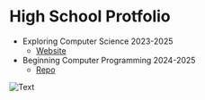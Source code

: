 # High School Protfolio
- Exploring Computer Science 2023-2025
  - [Website](https://saltynickel702.github.io/school/website%20ECS/)
- Beginning Computer Programming 2024-2025
  - [Repo](https://github.com/SaltyNickel702/school/tree/main/CompProg1)
 
[ImgName]: https://letsenhance.io/static/73136da51c245e80edc6ccfe44888a99/1015f/MainBefore.jpg "Something"
![Text][ImgName]
